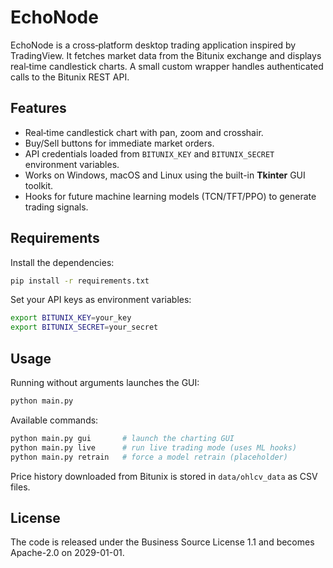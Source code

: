 # EchoNode

EchoNode is a cross‑platform desktop trading application inspired by TradingView. It fetches market data from the Bitunix exchange and displays real‑time candlestick charts. A small custom wrapper handles authenticated calls to the Bitunix REST API.

## Features
* Real‑time candlestick chart with pan, zoom and crosshair.
* Buy/Sell buttons for immediate market orders.
* API credentials loaded from `BITUNIX_KEY` and `BITUNIX_SECRET` environment variables.
* Works on Windows, macOS and Linux using the built-in **Tkinter** GUI toolkit.
* Hooks for future machine learning models (TCN/TFT/PPO) to generate trading signals.

## Requirements
Install the dependencies:
```bash
pip install -r requirements.txt
```
Set your API keys as environment variables:
```bash
export BITUNIX_KEY=your_key
export BITUNIX_SECRET=your_secret
```

## Usage
Running without arguments launches the GUI:
```bash
python main.py
```
Available commands:
```bash
python main.py gui       # launch the charting GUI
python main.py live      # run live trading mode (uses ML hooks)
python main.py retrain   # force a model retrain (placeholder)
```
Price history downloaded from Bitunix is stored in `data/ohlcv_data` as CSV files.

## License
The code is released under the Business Source License 1.1 and becomes Apache-2.0 on 2029-01-01.
